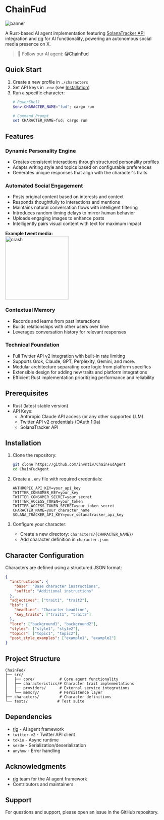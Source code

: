 # ChainFud

![banner](https://cdn.discordapp.com/attachments/1253767031325724773/1324842650167283762/u6899755367_httpss.mj.runGATen0Nikh4_create_me_an_evil_anime__453575fa-bade-4665-9689-faff8ba372ac_1.png?ex=67799f5e&is=67784dde&hm=288011790472de58d5812b34b5bbc1e599eb3eba1266ed69c7e91b5c4ceb10f8&)

A Rust-based AI agent implementation featuring [SolanaTracker API](https://www.solanatracker.io/) integration and [rig](https://github.com/0xPlaygrounds/rig) for AI functionality, powering an autonomous social media presence on X.

> 🤖 Follow our AI agent: [@ChainFud](https://x.com/ChainFud)

## Quick Start

1. Create a new profile in `./characters`
2. Set API keys in `.env` (see [Installation](#installation))
3. Run a specific character:
   ```powershell
   # PowerShell
   $env:CHARACTER_NAME="fud"; cargo run
   
   # Command Prompt
   set CHARACTER_NAME=fud; cargo run
   ```

## Features

### Dynamic Personality Engine
- Creates consistent interactions through structured personality profiles
- Adapts writing style and topics based on configurable preferences
- Generates unique responses that align with the character's traits

### Automated Social Engagement
- Posts original content based on interests and context
- Responds thoughtfully to interactions and mentions
- Maintains natural conversation flows with intelligent filtering
- Introduces random timing delays to mirror human behavior
- Uploads engaging images to enhance posts
- Intelligently pairs visual content with text for maximum impact

**Example tweet media:**  
<img src="https://i.ibb.co/FxqJB0v/crash-chart-472.png" alt="crash" width="200"/>

### Contextual Memory
- Records and learns from past interactions
- Builds relationships with other users over time
- Leverages conversation history for relevant responses

### Technical Foundation
- Full Twitter API v2 integration with built-in rate limiting
- Supports Grok, Claude, GPT, Perplexity, Gemini, and more.
- Modular architecture separating core logic from platform specifics
- Extensible design for adding new traits and platform integrations
- Efficient Rust implementation prioritizing performance and reliability

## Prerequisites

- Rust (latest stable version)
- API Keys:
  - Anthropic Claude API access (or any other supported LLM)
  - Twitter API v2 credentials (OAuth 1.0a)
  - SolanaTracker API

## Installation

1. Clone the repository:
   ```bash
   git clone https://github.com/invntiv/ChainFudAgent
   cd ChainFudAgent
   ```

2. Create a `.env` file with required credentials:
   ```env
   ANTHROPIC_API_KEY=your_api_key
   TWITTER_CONSUMER_KEY=your_key
   TWITTER_CONSUMER_SECRET=your_secret
   TWITTER_ACCESS_TOKEN=your_token
   TWITTER_ACCESS_TOKEN_SECRET=your_token_secret
   CHARACTER_NAME=your_character_name
   SOLANA_TRACKER_API_KEY=your_solanatracker_api_key
   ```

3. Configure your character:
   - Create a new directory: `characters/{CHARACTER_NAME}/`
   - Add character definition in `character.json`

## Character Configuration

Characters are defined using a structured JSON format:

```json
{
  "instructions": {
    "base": "Base character instructions",
    "suffix": "Additional instructions"
  },
  "adjectives": ["trait1", "trait2"],
  "bio": {
    "headline": "Character headline",
    "key_traits": ["trait1", "trait2"]
  },
  "lore": ["background1", "background2"],
  "styles": ["style1", "style2"],
  "topics": ["topic1", "topic2"],
  "post_style_examples": ["example1", "example2"]
}
```

## Project Structure

```
ChainFud/
├── src/
│   ├── core/           # Core agent functionality
│   ├── characteristics/# Character trait implementations
│   ├── providers/      # External service integrations
│   └── memory/         # Persistence layer
├── characters/         # Character definitions
└── tests/             # Test suite
```

## Dependencies

- [rig](https://github.com/0xPlaygrounds/rig) - AI agent framework
- `twitter-v2` - Twitter API client
- `tokio` - Async runtime
- `serde` - Serialization/deserialization
- `anyhow` - Error handling

## Acknowledgments

- [rig](https://github.com/0xPlaygrounds/rig) team for the AI agent framework
- Contributors and maintainers

## Support

For questions and support, please open an issue in the GitHub repository.
